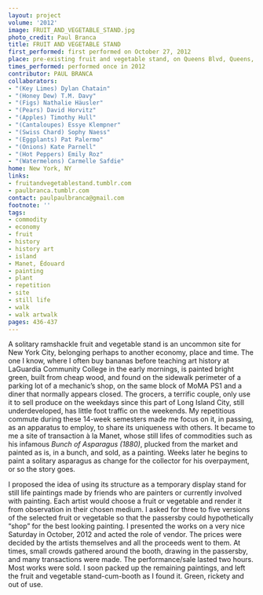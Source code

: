 ```yaml
---
layout: project
volume: '2012'
image: FRUIT_AND_VEGETABLE_STAND.jpg
photo_credit: Paul Branca
title: FRUIT AND VEGETABLE STAND
first_performed: first performed on October 27, 2012
place: pre-existing fruit and vegetable stand, on Queens Blvd, Queens, NY
times_performed: performed once in 2012
contributor: PAUL BRANCA
collaborators:
- "(Key Limes) Dylan Chatain"
- "(Honey Dew) T.M. Davy"
- "(Figs) Nathalie Häusler"
- "(Pears) David Horvitz"
- "(Apples) Timothy Hull"
- "(Cantaloupes) Essye Klempner"
- "(Swiss Chard) Sophy Naess"
- "(Eggplants) Pat Palermo"
- "(Onions) Kate Parnell"
- "(Hot Peppers) Emily Roz"
- "(Watermelons) Carmelle Safdie"
home: New York, NY
links:
- fruitandvegetablestand.tumblr.com
- paulbranca.tumblr.com
contact: paulpaulbranca@gmail.com
footnote: ''
tags:
- commodity
- economy
- fruit
- history
- history art
- island
- Manet, Édouard
- painting
- plant
- repetition
- site
- still life
- walk
- walk artwalk
pages: 436-437
---
```


A solitary ramshackle fruit and vegetable stand is an uncommon site for New York City, belonging perhaps to another economy, place and time. The one I know, where I often buy bananas before teaching art history at LaGuardia Community College in the early mornings, is painted bright green, built from cheap wood, and found on the sidewalk perimeter of a parking lot of a mechanic’s shop, on the same block of MoMA PS1 and a diner that normally appears closed. The grocers, a terrific couple, only use it to sell produce on the weekdays since this part of Long Island City, still underdeveloped, has little foot traffic on the weekends. My repetitious commute during these 14-week semesters made me focus on it, in passing, as an apparatus to employ, to share its uniqueness with others. It became to me a site of transaction à la Manet, whose still lifes of commodities such as his infamous _Bunch of Asparagus (1880)_, plucked from the market and painted as is, in a bunch, and sold, as a painting. Weeks later he begins to paint a solitary asparagus as change for the collector for his overpayment, or so the story goes.

I proposed the idea of using its structure as a temporary display stand for still life paintings made by friends who are painters or currently involved with painting. Each artist would choose a fruit or vegetable and render it from observation in their chosen medium. I asked for three to five versions of the selected fruit or vegetable so that the passersby could hypothetically “shop” for the best looking painting. I presented the works on a very nice Saturday in October, 2012 and acted the role of vendor. The prices were decided by the artists themselves and all the proceeds went to them. At times, small crowds gathered around the booth, drawing in the passersby, and many transactions were made. The performance/sale lasted two hours. Most works were sold. I soon packed up the remaining paintings, and left the fruit and vegetable stand-cum-booth as I found it. Green, rickety and out of use.
